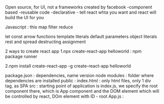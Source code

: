 Open source, for UI, not a frameworks
created by facebook
-component based
-reusable code
-declarative - tell react whta you want and react will build the UI for you

Javascript :
this
map
filter
reduce

let
const
arrow functions
template literals
default parameters
object literals
rest and spread
destructing assignment

2 ways to create react app
1.npx create-react-app helloworld : npm package runner

2.npm install create-react-app -g
create-react-app helloworld

package.json : dependencies, name version
node modules : folder where dependencies are installed
public : index.html : only html files, only 1 div tag, as SPA
src : 
starting point of application is index.js, we specify the root component there, which is App component and the DOM element which will be controlled by react, DOm element with ID - root
App.js : 